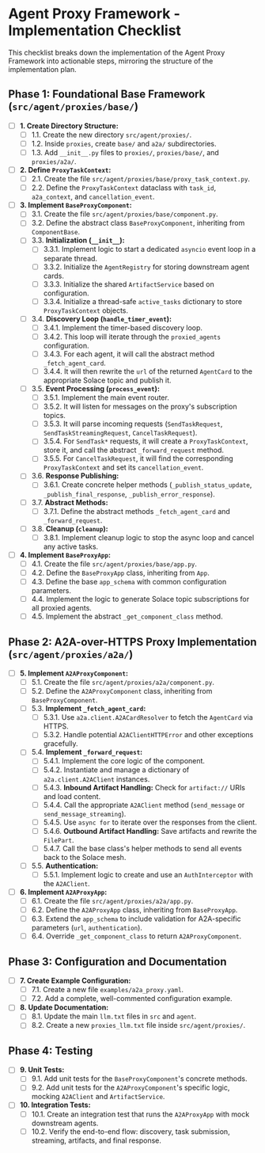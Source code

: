 # Agent Proxy Framework - Implementation Checklist

This checklist breaks down the implementation of the Agent Proxy Framework into actionable steps, mirroring the structure of the implementation plan.

## Phase 1: Foundational Base Framework (`src/agent/proxies/base/`)

-   [ ] **1. Create Directory Structure:**
    -   [ ] 1.1. Create the new directory `src/agent/proxies/`.
    -   [ ] 1.2. Inside `proxies`, create `base/` and `a2a/` subdirectories.
    -   [ ] 1.3. Add `__init__.py` files to `proxies/`, `proxies/base/`, and `proxies/a2a/`.

-   [ ] **2. Define `ProxyTaskContext`:**
    -   [ ] 2.1. Create the file `src/agent/proxies/base/proxy_task_context.py`.
    -   [ ] 2.2. Define the `ProxyTaskContext` dataclass with `task_id`, `a2a_context`, and `cancellation_event`.

-   [ ] **3. Implement `BaseProxyComponent`:**
    -   [ ] 3.1. Create the file `src/agent/proxies/base/component.py`.
    -   [ ] 3.2. Define the abstract class `BaseProxyComponent`, inheriting from `ComponentBase`.
    -   [ ] 3.3. **Initialization (`__init__`):**
        -   [ ] 3.3.1. Implement logic to start a dedicated `asyncio` event loop in a separate thread.
        -   [ ] 3.3.2. Initialize the `AgentRegistry` for storing downstream agent cards.
        -   [ ] 3.3.3. Initialize the shared `ArtifactService` based on configuration.
        -   [ ] 3.3.4. Initialize a thread-safe `active_tasks` dictionary to store `ProxyTaskContext` objects.
    -   [ ] 3.4. **Discovery Loop (`handle_timer_event`):**
        -   [ ] 3.4.1. Implement the timer-based discovery loop.
        -   [ ] 3.4.2. This loop will iterate through the `proxied_agents` configuration.
        -   [ ] 3.4.3. For each agent, it will call the abstract method `_fetch_agent_card`.
        -   [ ] 3.4.4. It will then rewrite the `url` of the returned `AgentCard` to the appropriate Solace topic and publish it.
    -   [ ] 3.5. **Event Processing (`process_event`):**
        -   [ ] 3.5.1. Implement the main event router.
        -   [ ] 3.5.2. It will listen for messages on the proxy's subscription topics.
        -   [ ] 3.5.3. It will parse incoming requests (`SendTaskRequest`, `SendTaskStreamingRequest`, `CancelTaskRequest`).
        -   [ ] 3.5.4. For `SendTask*` requests, it will create a `ProxyTaskContext`, store it, and call the abstract `_forward_request` method.
        -   [ ] 3.5.5. For `CancelTaskRequest`, it will find the corresponding `ProxyTaskContext` and set its `cancellation_event`.
    -   [ ] 3.6. **Response Publishing:**
        -   [ ] 3.6.1. Create concrete helper methods (`_publish_status_update`, `_publish_final_response`, `_publish_error_response`).
    -   [ ] 3.7. **Abstract Methods:**
        -   [ ] 3.7.1. Define the abstract methods `_fetch_agent_card` and `_forward_request`.
    -   [ ] 3.8. **Cleanup (`cleanup`):**
        -   [ ] 3.8.1. Implement cleanup logic to stop the async loop and cancel any active tasks.

-   [ ] **4. Implement `BaseProxyApp`:**
    -   [ ] 4.1. Create the file `src/agent/proxies/base/app.py`.
    -   [ ] 4.2. Define the `BaseProxyApp` class, inheriting from `App`.
    -   [ ] 4.3. Define the base `app_schema` with common configuration parameters.
    -   [ ] 4.4. Implement the logic to generate Solace topic subscriptions for all proxied agents.
    -   [ ] 4.5. Implement the abstract `_get_component_class` method.

## Phase 2: A2A-over-HTTPS Proxy Implementation (`src/agent/proxies/a2a/`)

-   [ ] **5. Implement `A2AProxyComponent`:**
    -   [ ] 5.1. Create the file `src/agent/proxies/a2a/component.py`.
    -   [ ] 5.2. Define the `A2AProxyComponent` class, inheriting from `BaseProxyComponent`.
    -   [ ] 5.3. **Implement `_fetch_agent_card`:**
        -   [ ] 5.3.1. Use `a2a.client.A2ACardResolver` to fetch the `AgentCard` via HTTPS.
        -   [ ] 5.3.2. Handle potential `A2AClientHTTPError` and other exceptions gracefully.
    -   [ ] 5.4. **Implement `_forward_request`:**
        -   [ ] 5.4.1. Implement the core logic of the component.
        -   [ ] 5.4.2. Instantiate and manage a dictionary of `a2a.client.A2AClient` instances.
        -   [ ] 5.4.3. **Inbound Artifact Handling:** Check for `artifact://` URIs and load content.
        -   [ ] 5.4.4. Call the appropriate `A2AClient` method (`send_message` or `send_message_streaming`).
        -   [ ] 5.4.5. Use `async for` to iterate over the responses from the client.
        -   [ ] 5.4.6. **Outbound Artifact Handling:** Save artifacts and rewrite the `FilePart`.
        -   [ ] 5.4.7. Call the base class's helper methods to send all events back to the Solace mesh.
    -   [ ] 5.5. **Authentication:**
        -   [ ] 5.5.1. Implement logic to create and use an `AuthInterceptor` with the `A2AClient`.

-   [ ] **6. Implement `A2AProxyApp`:**
    -   [ ] 6.1. Create the file `src/agent/proxies/a2a/app.py`.
    -   [ ] 6.2. Define the `A2AProxyApp` class, inheriting from `BaseProxyApp`.
    -   [ ] 6.3. Extend the `app_schema` to include validation for A2A-specific parameters (`url`, `authentication`).
    -   [ ] 6.4. Override `_get_component_class` to return `A2AProxyComponent`.

## Phase 3: Configuration and Documentation

-   [ ] **7. Create Example Configuration:**
    -   [ ] 7.1. Create a new file `examples/a2a_proxy.yaml`.
    -   [ ] 7.2. Add a complete, well-commented configuration example.

-   [ ] **8. Update Documentation:**
    -   [ ] 8.1. Update the main `llm.txt` files in `src` and `agent`.
    -   [ ] 8.2. Create a new `proxies_llm.txt` file inside `src/agent/proxies/`.

## Phase 4: Testing

-   [ ] **9. Unit Tests:**
    -   [ ] 9.1. Add unit tests for the `BaseProxyComponent`'s concrete methods.
    -   [ ] 9.2. Add unit tests for the `A2AProxyComponent`'s specific logic, mocking `A2AClient` and `ArtifactService`.

-   [ ] **10. Integration Tests:**
    -   [ ] 10.1. Create an integration test that runs the `A2AProxyApp` with mock downstream agents.
    -   [ ] 10.2. Verify the end-to-end flow: discovery, task submission, streaming, artifacts, and final response.
